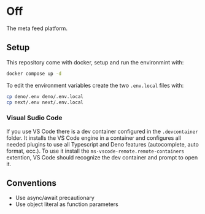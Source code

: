 # Off

The meta feed platform.


## Setup

This repository come with docker, setup and run the environmint with: 

```bash
docker compose up -d
```

To edit the environment variables create the two `.env.local` files with:

```bash
cp deno/.env deno/.env.local
cp next/.env next/.env.local
```

### Visual Sudio Code

If you use VS Code there is a dev container configured in the `.devcontainer`
folder. It installs the VS Code engine in a container and configures all 
needed plugins to use all Typescript and Deno features (autocomplete, auto 
format, ecc.). To use it install the `ms-vscode-remote.remote-containers`
extention, VS Code should recognize the dev container and prompt to open it.

## Conventions

- Use async/await precautionary
- Use object literal as function parameters
